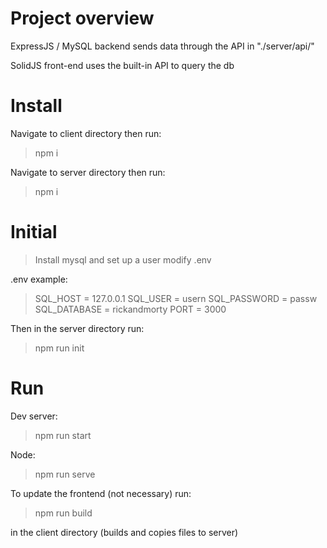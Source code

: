 # Project overview
ExpressJS / MySQL backend sends data through the API in "./server/api/"

SolidJS front-end uses the built-in API to query the db

# Install

Navigate to client directory then run:
> npm i

Navigate to server directory then run:
> npm i

# Initial

> Install mysql and set up a user
> modify .env

.env example:
> SQL_HOST     = 127.0.0.1
> SQL_USER     = usern
> SQL_PASSWORD = passw
> SQL_DATABASE = rickandmorty
> PORT         = 3000

Then in the server directory run:

> npm run init

# Run

Dev server:
> npm run start

Node:
> npm run serve

To update the frontend (not necessary) run:
> npm run build

in the client directory (builds and copies files to server)
